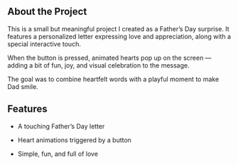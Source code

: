 ## About the Project
This is a small but meaningful project I created as a Father’s Day surprise.
It features a personalized letter expressing love and appreciation, along with a special interactive touch.

When the button is pressed, animated hearts pop up on the screen — adding a bit of fun, joy, and visual celebration to the message.

The goal was to combine heartfelt words with a playful moment to make Dad smile.


## Features
- A touching Father’s Day letter

- Heart animations triggered by a button

- Simple, fun, and full of love
